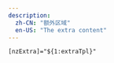 ```yaml
---
description:
  zh-CN: "额外区域"
  en-US: "The extra content"
---
```


```html
[nzExtra]="${1:extraTpl}"
```
